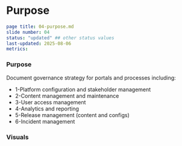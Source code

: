 # Purpose

```yaml
page title: 04-purpose.md
slide number: 04
status: "updated" ## other status values 
last-updated: 2025-08-06
metrics:
```
### Purpose
Document governance strategy for portals and processes including:
- 1-Platform configuration and stakeholder management
- 2-Content management and maintenance
- 3-User access management
- 4-Analytics and reporting
- 5-Release management (content and configs)
- 6-Incident management


### Visuals
